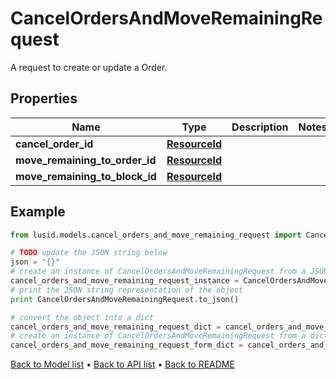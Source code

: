# CancelOrdersAndMoveRemainingRequest

A request to create or update a Order.

## Properties
Name | Type | Description | Notes
------------ | ------------- | ------------- | -------------
**cancel_order_id** | [**ResourceId**](ResourceId.md) |  | 
**move_remaining_to_order_id** | [**ResourceId**](ResourceId.md) |  | 
**move_remaining_to_block_id** | [**ResourceId**](ResourceId.md) |  | 

## Example

```python
from lusid.models.cancel_orders_and_move_remaining_request import CancelOrdersAndMoveRemainingRequest

# TODO update the JSON string below
json = "{}"
# create an instance of CancelOrdersAndMoveRemainingRequest from a JSON string
cancel_orders_and_move_remaining_request_instance = CancelOrdersAndMoveRemainingRequest.from_json(json)
# print the JSON string representation of the object
print CancelOrdersAndMoveRemainingRequest.to_json()

# convert the object into a dict
cancel_orders_and_move_remaining_request_dict = cancel_orders_and_move_remaining_request_instance.to_dict()
# create an instance of CancelOrdersAndMoveRemainingRequest from a dict
cancel_orders_and_move_remaining_request_form_dict = cancel_orders_and_move_remaining_request.from_dict(cancel_orders_and_move_remaining_request_dict)
```
[Back to Model list](../README.md#documentation-for-models) &#8226; [Back to API list](../README.md#documentation-for-api-endpoints) &#8226; [Back to README](../README.md)


